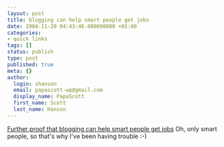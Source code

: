 ```yaml
---
layout: post
title: blogging can help smart people get jobs
date: 2004-11-20 04:43:46.000000000 +01:00
categories:
- quick links
tags: []
status: publish
type: post
published: true
meta: {}
author:
  login: shanson
  email: papascott-wp@gmail.com
  display_name: PapaScott
  first_name: Scott
  last_name: Hanson
---
```

<p><a title="Russell will be Yahooing Soon (Jeremy Zawodny's blog)" href="http://jeremy.zawodny.com/blog/archives/003059.html">Further proof that blogging can help smart people get jobs</a> Oh, only smart people, so that's why I've been having trouble :-)</p>
